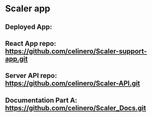 # Scaler app
## Deployed App:
## React App repo: https://github.com/celinero/Scaler-support-app.git
## Server API repo: https://github.com/celinero/Scaler-API.git
## Documentation Part A: https://github.com/celinero/Scaler_Docs.git
